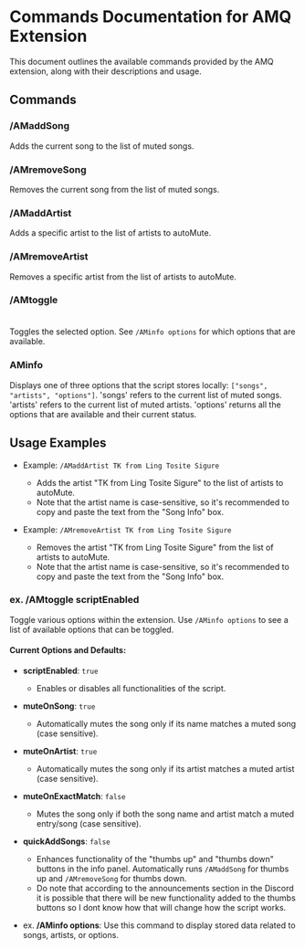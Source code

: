 # Commands Documentation for AMQ Extension

This document outlines the available commands provided by the AMQ extension, along with their descriptions and usage.

## Commands

### /AMaddSong
Adds the current song to the list of muted songs.

### /AMremoveSong
Removes the current song from the list of muted songs.

### /AMaddArtist <Artist Name>
Adds a specific artist to the list of artists to autoMute.

### /AMremoveArtist <Artist Name> 
Removes a specific artist from the list of artists to autoMute.

### /AMtoggle <Option>
Toggles the selected option. See `/AMinfo options` for which options that are available.

### AMinfo <Info To Show>
Displays one of three options that the script stores locally: `["songs", "artists", "options"]`.
'songs' refers to the current list of muted songs.
'artists' refers to the current list of muted artists.
'options' returns all the options that are available and their current status. 

## Usage Examples

- Example: `/AMaddArtist TK from Ling Tosite Sigure`
  - Adds the artist "TK from Ling Tosite Sigure" to the list of artists to autoMute.
  - Note that the artist name is case-sensitive, so it's recommended to copy and paste the text from the "Song Info" box.

- Example: `/AMremoveArtist TK from Ling Tosite Sigure`
  - Removes the artist "TK from Ling Tosite Sigure" from the list of artists to autoMute.
  - Note that the artist name is case-sensitive, so it's recommended to copy and paste the text from the "Song Info" box.



### ex. /AMtoggle scriptEnabled
Toggle various options within the extension. Use `/AMinfo options` to see a list of available options that can be toggled.

#### Current Options and Defaults:
- **scriptEnabled**: `true`
  - Enables or disables all functionalities of the script.

- **muteOnSong**: `true`
  - Automatically mutes the song only if its name matches a muted song (case sensitive).

- **muteOnArtist**: `true`
  - Automatically mutes the song only if its artist matches a muted artist (case sensitive).

- **muteOnExactMatch**: `false`
  - Mutes the song only if both the song name and artist match a muted entry/song (case sensitive).

- **quickAddSongs**: `false`
  - Enhances functionality of the "thumbs up" and "thumbs down" buttons in the info panel. Automatically runs `/AMaddSong` for thumbs up and `/AMremoveSong` for thumbs down.
  - Do note that according to the announcements section in the Discord it is possible that there will be new functionality added to the thumbs buttons so I dont know how that will change how the script works.

- ex. **/AMinfo options**: Use this command to display stored data related to songs, artists, or options.
